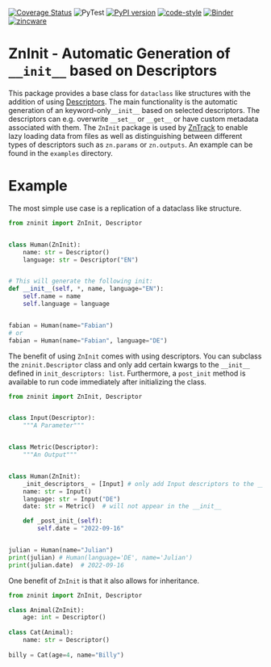 [![Coverage Status](https://coveralls.io/repos/github/zincware/ZnInit/badge.svg?branch=main)](https://coveralls.io/github/zincware/ZnInit?branch=main)
![PyTest](https://github.com/zincware/ZnInit/actions/workflows/pytest.yaml/badge.svg)
[![PyPI version](https://badge.fury.io/py/zninit.svg)](https://badge.fury.io/py/zninit)
[![code-style](https://img.shields.io/badge/code%20style-black-black)](https://github.com/psf/black/)
[![Binder](https://mybinder.org/badge_logo.svg)](https://mybinder.org/v2/gh/zincware/ZnInit/HEAD)
[![zincware](https://img.shields.io/badge/Powered%20by-zincware-darkcyan)](https://github.com/zincware)

# ZnInit - Automatic Generation of ``__init__`` based on Descriptors

This package provides a base class for ``dataclass`` like structures with the addition of using [Descriptors](https://docs.python.org/3/howto/descriptor.html).
The main functionality is the automatic generation of an keyword-only``__init__`` based on selected descriptors.
The descriptors can e.g. overwrite ``__set__`` or ``__get__`` or have custom metadata associated with them.
The ``ZnInit`` package is used by [ZnTrack](https://github.com/zincware/ZnTrack) to enable lazy loading data from files as well as distinguishing between different types of descriptors such as `zn.params` or `zn.outputs`. An example can be found in the `examples` directory.

# Example
The most simple use case is a replication of a dataclass like structure.

```python
from zninit import ZnInit, Descriptor


class Human(ZnInit):
    name: str = Descriptor()
    language: str = Descriptor("EN")


# This will generate the following init:
def __init__(self, *, name, language="EN"):
    self.name = name
    self.language = language


fabian = Human(name="Fabian")
# or
fabian = Human(name="Fabian", language="DE")
```

The benefit of using ``ZnInit`` comes with using descriptors. You can subclass the `zninit.Descriptor` class and only add certain kwargs to the `__init__` defined in `init_descriptors: list`. Furthermore, a `post_init` method is available to run code immediately after initializing the class.

````python
from zninit import ZnInit, Descriptor


class Input(Descriptor):
    """A Parameter"""


class Metric(Descriptor):
    """An Output"""


class Human(ZnInit):
    _init_descriptors_ = [Input] # only add Input descriptors to the __init__
    name: str = Input()
    language: str = Input("DE")
    date: str = Metric()  # will not appear in the __init__

    def _post_init_(self):
        self.date = "2022-09-16"


julian = Human(name="Julian")
print(julian) # Human(language='DE', name='Julian')
print(julian.date)  # 2022-09-16
````
One benefit of ``ZnInit`` is that it also allows for inheritance.

````python
from zninit import ZnInit, Descriptor

class Animal(ZnInit):
    age: int = Descriptor()
    
class Cat(Animal):
    name: str = Descriptor()
    
billy = Cat(age=4, name="Billy")
````
